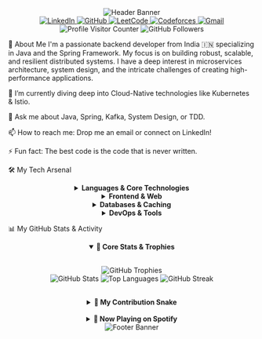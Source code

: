 <!-- Header Banner -->

<div align="center">
<img src="https://www.google.com/search?q=https://capsule-render.vercel.app/api%3Ftype%3Drounded%26color%3Dauto%26gradient%3D0:8A2BE2,100:4B0082%26height%3D280%26section%3Dheader%26text%3DUjjawal%2520Vishwakarma%26fontSize%3D70%26fontColor%3Dffffff%26animation%3DfadeIn%26fontAlignY%3D35%26desc%3DBackend%2520Developer%2520%257C%2520Java%2520%2526%2520Spring%26descAlignY%3D51%26descAlign%3D68" alt="Header Banner"/>
</div>

<!-- Socials and Profile Stats -->

<div align="center">
<a href="https://www.linkedin.com/in/ujjawal-vishwakarma-aba5b6303/" target="_blank">
<img src="https://img.shields.io/badge/LinkedIn-0A66C2?style=for-the-badge&logo=linkedin&logoColor=white" alt="LinkedIn"/>
</a>
<a href="https://github.com/ujjawalTHEBATMAN" target="_blank">
<img src="https://img.shields.io/badge/GitHub-181717?style=for-the-badge&logo=github&logoColor=white" alt="GitHub"/>
</a>
<a href="https://leetcode.com/ujjawalMvishwakarma/" target="_blank">
<img src="https://img.shields.io/badge/LeetCode-000000?style=for-the-badge&logo=LeetCode&logoColor=yellow" alt="LeetCode"/>
</a>
<a href="https://codeforces.com/profile/kriujjbhu" target="_blank">
<img src="https://img.shields.io/badge/Codeforces-1F8ACB?style=for-the-badge&logo=Codeforces&logoColor=white" alt="Codeforces"/>
</a>
<a href="mailto:ujjawal.vishwakarma.dev@gmail.com" target="_blank"> <!-- Remember to replace with your actual email -->
<img src="https://img.shields.io/badge/Gmail-D14836?style=for-the-badge&logo=gmail&logoColor=white" alt="Gmail"/>
</a>
<br/>
<img src="https://komarev.com/ghpvc/?username=ujjawalTHEBATMAN&style=flat-square&color=blue" alt="Profile Visitor Counter"/>
<img src="https://img.shields.io/github/followers/ujjawalTHEBATMAN?label=Followers&style=social" alt="GitHub Followers"/>
</div>

👋 About Me
I'm a passionate backend developer from India 🇮🇳 specializing in Java and the Spring Framework. My focus is on building robust, scalable, and resilient distributed systems. I have a deep interest in microservices architecture, system design, and the intricate challenges of creating high-performance applications.

🌱 I’m currently diving deep into Cloud-Native technologies like Kubernetes & Istio.

💬 Ask me about Java, Spring, Kafka, System Design, or TDD.

📫 How to reach me: Drop me an email or connect on LinkedIn!

⚡ Fun fact: The best code is the code that is never written.

🛠️ My Tech Arsenal
<div align="center">
<details>
<summary><strong>Languages & Core Technologies</strong></summary>
<p align="center">
<img src="https://skillicons.dev/icons?i=java,spring,kafka,maven,git" alt="Languages & Core Technologies"/>
</p>
</details>
<details>
<summary><strong>Frontend & Web</strong></summary>
<p align="center">
<img src="https://skillicons.dev/icons?i=javascript,html,css,react,bootstrap" alt="Frontend & Web"/>
</p>
</details>
<details>
<summary><strong>Databases & Caching</strong></summary>
<p align="center">
<img src="https://skillicons.dev/icons?i=postgres,mysql,redis,mongodb" alt="Databases & Caching"/>
</p>
</details>
<details>
<summary><strong>DevOps & Tools</strong></summary>
<p align="center">
<img src="https://skillicons.dev/icons?i=docker,kubernetes,jenkins,postman,idea,linux" alt="DevOps & Tools"/>
</p>
</details>
</div>

📊 My GitHub Stats & Activity
<div align="center">
<details open>
<summary><strong>🚀 Core Stats & Trophies</strong></summary>
<br/>
<p align="center">
<img src="https://www.google.com/search?q=https://github-profile-trophy.vercel.app/%3Fusername%3DujjawalTHEBATMAN%26theme%3Dtokyonight%26no-frame%3Dfalse%26no-bg%3Dtrue%26margin-w%3D4" alt="GitHub Trophies" />
<br>
<img src="https://github-readme-stats.vercel.app/api?username=ujjawalTHEBATMAN&theme=tokyonight&hide_border=false&include_all_commits=true&count_private=true" alt="GitHub Stats" />
<img src="https://github-readme-stats.vercel.app/api/top-langs/?username=ujjawalTHEBATMAN&theme=tokyonight&hide_border=false&include_all_commits=true&count_private=true&layout=compact" alt="Top Languages" />
<img src="https://streak-stats.demolab.com?user=ujjawalTHEBATMAN&theme=tokyonight&hide_border=false" alt="GitHub Streak" />
</p>
</details>
<br/>
<details>
<summary><strong>🐍 My Contribution Snake</strong></summary>
<br/>
<p align="center">
<!-- This image is dynamically generated by a GitHub Action -->
<img src="https://raw.githubusercontent.com/ujjawalTHEBATMAN/ujjawalTHEBATMAN/output/github-contribution-grid-snake-dark.svg" alt="Snake Contribution Graph" />
</p>
</details>
<br/>
<details>
<summary><strong>🎵 Now Playing on Spotify</strong></summary>
<br/>
<p align="center">
<img src="https://novatorem.vercel.app/api/spotify" alt="Spotify Now Playing" width="350">
</p>
</details>
</div>

<!-- Footer Banner -->

<div align="center">
<img src="https://www.google.com/search?q=https://capsule-render.vercel.app/api%3Ftype%3Dwaving%26color%3Dauto%26gradient%3D0:8A2BE2,100:4B0082%26height%3D150%26section%3Dfooter%26text%3DThanks%2520for%2520visiting!%26fontSize%3D30%26fontColor%3Dffffff" alt="Footer Banner"/>
</div>
